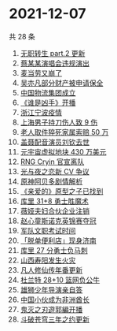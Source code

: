 # 2021-12-07

共 28 条

<!-- BEGIN -->
<!-- 最后更新时间 Tue Dec 07 2021 18:08:18 GMT+0800 (China Standard Time) -->

1. [无职转生 part.2 更新](https://www.zhihu.com/search?q=无职转生)
1. [蔡某某演唱会违规演出](https://www.zhihu.com/search?q=蔡某某)
1. [麦当劳又崩了](https://www.zhihu.com/search?q=麦当劳)
1. [吴亦凡部分财产被申请保全](https://www.zhihu.com/search?q=吴亦凡资产)
1. [中国物流集团成立](https://www.zhihu.com/search?q=中国物流集团)
1. [《谁是凶手》开播](https://www.zhihu.com/search?q=谁是凶手)
1. [浙江宁波疫情](https://www.zhihu.com/search?q=宁波)
1. [上海男子持刀伤人致 9 伤](https://www.zhihu.com/search?q=上海持刀伤人)
1. [老人取件猝死家属索赔 50 万](https://www.zhihu.com/search?q=老人取件猝死)
1. [盖聂配音演员刘钦去世](https://www.zhihu.com/search?q=刘钦去世)
1. [元宇宙虚拟地块 430 万美元](https://www.zhihu.com/search?q=元宇宙虚拟地块)
1. [RNG Cryin 官宣离队](https://www.zhihu.com/search?q=cryin)
1. [光与夜之恋新 CV 争议](https://www.zhihu.com/search?q=光与夜之恋)
1. [原神阿贝多剧情解析](https://www.zhihu.com/search?q=原神)
1. [《亲爱的》原型之子已找到](https://www.zhihu.com/search?q=孙海洋儿子)
1. [库里 31+8 勇士胜魔术](https://www.zhihu.com/search?q=勇士)
1. [薇娅夫妇合伙企业注销](https://www.zhihu.com/search?q=薇娅)
1. [赵心童斯诺克英锦赛夺冠](https://www.zhihu.com/search?q=赵心童)
1. [军队文职考试时间](https://www.zhihu.com/search?q=军队文职考试)
1. [「脱单便利店」现身济南](https://www.zhihu.com/search?q=脱单便利店)
1. [库里 27 分勇士负马刺](https://www.zhihu.com/search?q=勇士)
1. [山西寿阳发生火灾](https://www.zhihu.com/search?q=寿阳火灾)
1. [凡人修仙传年番更新](https://www.zhihu.com/search?q=凡人修仙传)
1. [杜兰特 28+10 篮网负公牛](https://www.zhihu.com/search?q=篮网)
1. [雄狮少年导演亲自答](https://www.zhihu.com/search?q=雄狮少年)
1. [中国小伙成为非洲酋长](https://www.zhihu.com/search?q=非洲酋长)
1. [鬼灭之刃遊郭編开播](https://www.zhihu.com/search?q=鬼灭之刃)
1. [斗破苍穹三年之约更新](https://www.zhihu.com/search?q=斗破苍穹三年之约)

<!-- END -->
